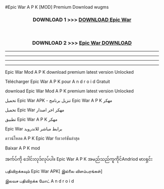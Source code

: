 #Epic War  A P K [MOD] Premium Download wugms



<div align="center">

<h3>DOWNLOAD 1 >>> <a href="https://teeasianyam.web.app?sq=Epic War ">DOWNLOAD Epic War  </a></h3><br>

<h3>DOWNLOAD 2 >>> <a href="https://teeasianyam.web.app?sq=Epic War  ">Epic War   DOWNLOAD </a></h3>

</div>


----------------------------------------------------------

----------------------------------------------------------

----------------------------------------------------------

----------------------------------------------------------


Epic War   Mod A P K download premium latest version Unlocked

Télécharger Epic War   A P K pour A n d r o i d Gratuit

download Epic War   Mod A P K premium latest version Unlocked

تحميل Epic War   APK - تنزيل برنامج Epic War   A P K مهكر

تحميل Epic War   مهكر اخر اصدار

تطبيق Epic War   A P K مهكر

Epic War   برابط مباشر للاندرويد

ดาวน์โหลด A P K Epic War   รับเวอร์ชันล่าสุด

Baixar A P K mod

အက်ပ်ကို ဒေါင်းလုဒ်လုပ်ပါ။ Epic War   A P K အမည်သည်ကူကိုင်Andriod ဗားရှင်း

பதிவிறக்கவும் Epic War   APK[ இல்லை விளம்பரங்கள்] 
 
இலவச பதிவிறக்க மோட் A n d r o i d



